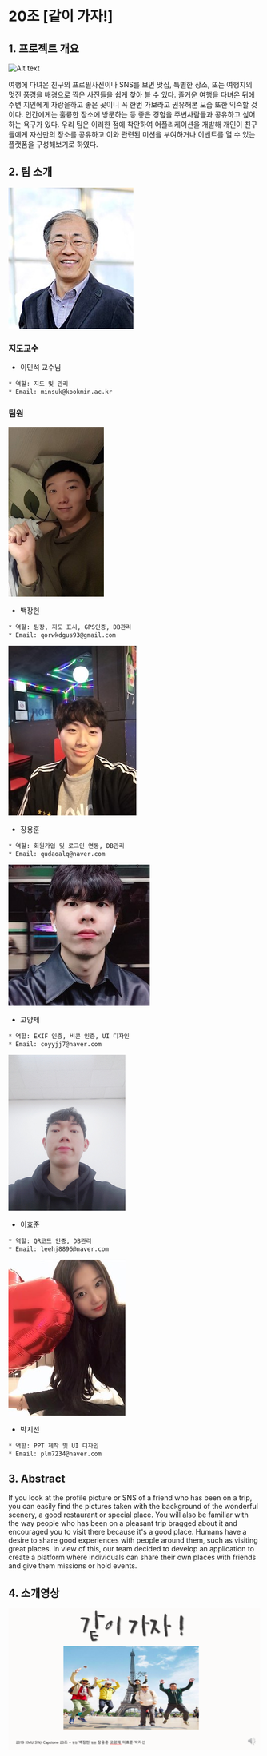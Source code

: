 # 20조 [같이 가자!]


## 1. 프로젝트 개요

![Alt text](/pic/같이가자.jpg)

여행에 다녀온 친구의 프로필사진이나 SNS를 보면 맛집, 특별한 장소, 또는 여행지의 멋진 풍경을 배경으로 찍은 사진들을 쉽게 찾아 볼 수 있다. 즐거운 여행을 다녀온 뒤에  주변 지인에게 자랑을하고 좋은 곳이니 꼭 한번 가보라고 권유해본 모습 또한 익숙할 것이다. 인간에게는 훌륭한 장소에 방문하는 등 좋은 경험을 주변사람들과 공유하고 싶어하는 욕구가 있다. 우리 팀은 이러한 점에 착안하여 어플리케이션을 개발해 개인이 친구들에게 자신만의 장소를 공유하고 이와 관련된 미션을 부여하거나 이벤트를 열 수 있는 플랫폼을 구성해보기로 하였다.

## 2. 팀 소개

![Alt text](/pic/이민석교수님.jpg)

### 지도교수 

- 이민석 교수님

````
* 역할: 지도 및 관리 
* Email: minsuk@kookmin.ac.kr
````

### 팀원

![Alt text](/pic/장현.jpg)

- 백장현

````
* 역할: 팀장, 지도 표시, GPS인증, DB관리
* Email: qorwkdgus93@gmail.com
````

![Alt text](/pic/용훈.jpg)

- 장용훈

````
* 역할: 회원가입 및 로그인 연동, DB관리
* Email: qudaoalq@naver.com
````

![Alt text](/pic/양제.jpg)

- 고양제

````
* 역할: EXIF 인증, 비콘 인증, UI 디자인
* Email: coyyjj7@naver.com
````

![Alt text](/pic/효준.jpg)

- 이효준

````
* 역할: QR코드 인증, DB관리
* Email: leehj8896@naver.com
````

![Alt text](/pic/지선.jpg)

- 박지선

````
* 역할: PPT 제작 및 UI 디자인
* Email: plm7234@naver.com
````

## 3. Abstract

If you look at the profile picture or SNS of a friend who has been on a trip, you can easily find the pictures taken with the background of the wonderful scenery, a good restaurant or special place. You will also be familiar with the way people who has been on a pleasant trip bragged about it and encouraged you to visit there because it's a good place. Humans have a desire to share good experiences with people around them, such as visiting great places. In view of this, our team decided to develop an application to create a platform where individuals can share their own places with friends and give them missions or hold events.

## 4. 소개영상


[![Video Label](/pic/표지.png)](https://youtu.be/PR_88WqhLVE)





